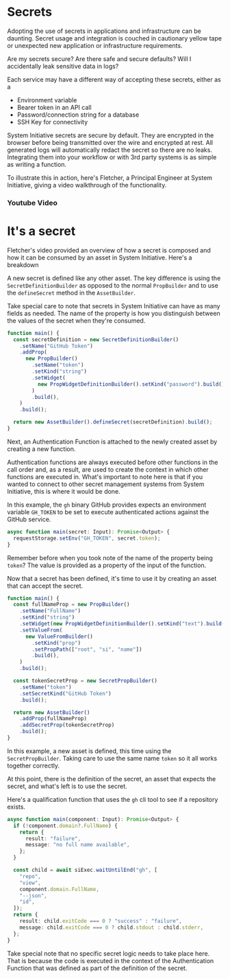 # Secrets

Adopting the use of secrets in applications and infrastructure can be daunting.
Secret usage and integration is couched in cautionary yellow tape or unexpected
new application or infrastructure requirements.

Are my secrets secure? Are there safe and secure defaults? Will I accidentally
leak sensitive data in logs?

Each service may have a different way of accepting these secrets, either as a

- Environment variable
- Bearer token in an API call
- Password/connection string for a database
- SSH Key for connectivity

System Initiative secrets are secure by default. They are encrypted in the
browser before being transmitted over the wire and encrypted at rest. All
generated logs will automatically redact the secret so there are no leaks.
Integrating them into your workflow or with 3rd party systems is as simple as
writing a function.

To illustrate this in action, here's Fletcher, a Principal Engineer at System
Initiative, giving a video walkthrough of the functionality.

### Youtube Video

# It's a secret

Fletcher's video provided an overview of how a secret is composed and how it can
be consumed by an asset in System Initiative. Here's a breakdown

A new secret is defined like any other asset. The key difference is using the
`SecretDefinitionBuilder` as opposed to the normal `PropBuilder` and to use the
`defineSecret` method in the `AssetBuilder`.

Take special care to note that secrets in System Initiative can have as many
fields as needed. The name of the property is how you distinguish between the
values of the secret when they're consumed.

```typescript
function main() {
  const secretDefinition = new SecretDefinitionBuilder()
    .setName("GitHub Token")
    .addProp(
      new PropBuilder()
        .setName("token")
        .setKind("string")
        .setWidget(
          new PropWidgetDefinitionBuilder().setKind("password").build(),
        )
        .build(),
    )
    .build();

  return new AssetBuilder().defineSecret(secretDefinition).build();
}
```

Next, an Authentication Function is attached to the newly created asset by
creating a new function.

Authentication functions are always executed before other functions in the call
order and, as a result, are used to create the context in which other functions
are executed in. What's important to note here is that if you wanted to connect
to other secret management systems from System Initiative, this is where it
would be done.

In this example, the `gh` binary GitHub provides expects an environment variable
`GH_TOKEN` to be set to execute authenticated actions against the GitHub
service.

```typescript
async function main(secret: Input): Promise<Output> {
  requestStorage.setEnv("GH_TOKEN", secret.token);
}
```

Remember before when you took note of the name of the property being `token`?
The value is provided as a property of the input of the function.

Now that a secret has been defined, it's time to use it by creating an asset
that can accept the secret.

```typescript
function main() {
  const fullNameProp = new PropBuilder()
    .setName("FullName")
    .setKind("string")
    .setWidget(new PropWidgetDefinitionBuilder().setKind("text").build())
    .setValueFrom(
      new ValueFromBuilder()
        .setKind("prop")
        .setPropPath(["root", "si", "name"])
        .build(),
    )
    .build();

  const tokenSecretProp = new SecretPropBuilder()
    .setName("token")
    .setSecretKind("GitHub Token")
    .build();

  return new AssetBuilder()
    .addProp(fullNameProp)
    .addSecretProp(tokenSecretProp)
    .build();
}
```

In this example, a new asset is defined, this time using the
`SecretPropBuilder`. Taking care to use the same name `token` so it all works
together correctly.

At this point, there is the definition of the secret, an asset that expects the
secret, and what's left is to use the secret.

Here's a qualification function that uses the `gh` cli tool to see if a
repository exists.

```typescript
async function main(component: Input): Promise<Output> {
  if (!component.domain?.FullName) {
    return {
      result: "failure",
      message: "no full name available",
    };
  }

  const child = await siExec.waitUntilEnd("gh", [
    "repo",
    "view",
    component.domain.FullName,
    "--json",
    "id",
  ]);
  return {
    result: child.exitCode === 0 ? "success" : "failure",
    message: child.exitCode === 0 ? child.stdout : child.stderr,
  };
}
```

Take special note that no specific secret logic needs to take place here. That
is because the code is executed in the context of the Authentication Function
that was defined as part of the definition of the secret.
